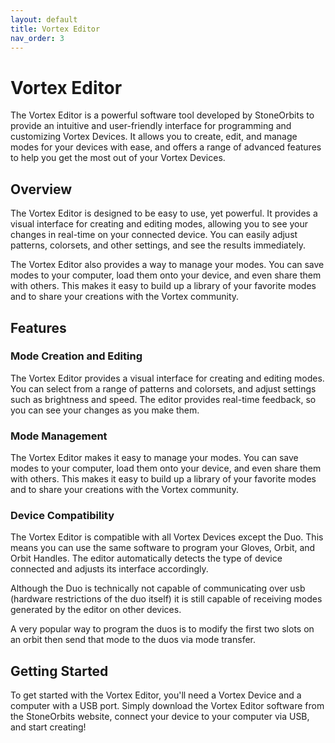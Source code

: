 ```yaml
---
layout: default
title: Vortex Editor
nav_order: 3
---
```


# Vortex Editor

The Vortex Editor is a powerful software tool developed by StoneOrbits to provide an intuitive and user-friendly interface for programming and customizing Vortex Devices. It allows you to create, edit, and manage modes for your devices with ease, and offers a range of advanced features to help you get the most out of your Vortex Devices.

## Overview

The Vortex Editor is designed to be easy to use, yet powerful. It provides a visual interface for creating and editing modes, allowing you to see your changes in real-time on your connected device. You can easily adjust patterns, colorsets, and other settings, and see the results immediately.

The Vortex Editor also provides a way to manage your modes. You can save modes to your computer, load them onto your device, and even share them with others. This makes it easy to build up a library of your favorite modes and to share your creations with the Vortex community.

## Features

### Mode Creation and Editing

The Vortex Editor provides a visual interface for creating and editing modes. You can select from a range of patterns and colorsets, and adjust settings such as brightness and speed. The editor provides real-time feedback, so you can see your changes as you make them.

### Mode Management

The Vortex Editor makes it easy to manage your modes. You can save modes to your computer, load them onto your device, and even share them with others. This makes it easy to build up a library of your favorite modes and to share your creations with the Vortex community.

### Device Compatibility

The Vortex Editor is compatible with all Vortex Devices except the Duo. This means you can use the same software to program your Gloves, Orbit, and Orbit Handles. The editor automatically detects the type of device connected and adjusts its interface accordingly.

Although the Duo is technically not capable of communicating over usb (hardware restrictions of the duo itself) it is still capable of receiving modes generated by the editor on other devices.

A very popular way to program the duos is to modify the first two slots on an orbit then send that mode to the duos via mode transfer.

## Getting Started

To get started with the Vortex Editor, you'll need a Vortex Device and a computer with a USB port. Simply download the Vortex Editor software from the StoneOrbits website, connect your device to your computer via USB, and start creating!

